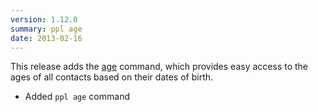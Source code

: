 ```yaml
---
version: 1.12.0
summary: ppl age
date: 2013-02-16
---
```


This release adds the [age](/commands/age) command, which provides
easy access to the ages of all contacts based on their dates of birth.

* Added `ppl age` command
